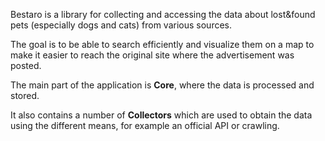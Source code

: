 Bestaro is a library for collecting and accessing the data about lost&found pets
(especially dogs and cats) from various sources.

The goal is to be able to search efficiently and visualize them on a map to make it easier
to reach the original site where the advertisement was posted.


The main part of the application is **Core**, where the data is processed and stored.

It also contains a number of **Collectors** which are used to obtain the data
using the different means, for example an official API or crawling.
